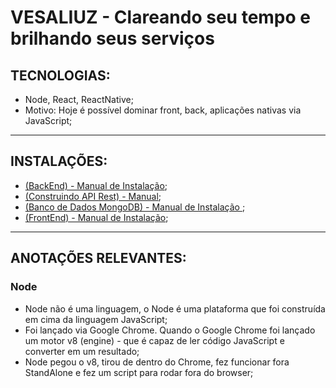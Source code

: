 # VESALIUZ - Clareando seu tempo e brilhando seus serviços

## TECNOLOGIAS:
- Node, React, ReactNative;
- Motivo: Hoje é possível dominar front, back, aplicações nativas via JavaScript;
***
## INSTALAÇÕES:
- [(BackEnd) - Manual de Instalação](https://github.com/jvlessa/Vesaliuz/wiki/(BackEnd)-Manual-de-Instala%C3%A7%C3%A3o);
- [(Construindo API Rest) - Manual](https://github.com/jvlessa/Vesaliuz/wiki/Construindo-API-Rest);
- [(Banco de Dados MongoDB) - Manual de Instalação
](https://github.com/jvlessa/Vesaliuz/wiki/(Banco-de-Dados---MongoDB)--Manual-de-Instala%C3%A7%C3%A3o);
- [(FrontEnd) - Manual de Instalação](https://github.com/jvlessa/Vesaliuz/wiki/(FrontEnd)-Manual-de-Instala%C3%A7%C3%A3o);
***
## ANOTAÇÕES RELEVANTES:

### Node
- Node não é uma linguagem, o Node é uma plataforma que foi construída em cima da linguagem JavaScript;
- Foi lançado via Google Chrome. Quando o Google Chrome foi lançado um motor v8 (engine) - que é capaz de ler código JavaScript e converter em um resultado;
- Node pegou o v8, tirou de dentro do Chrome, fez funcionar fora StandAlone e fez um script para rodar fora do browser;
